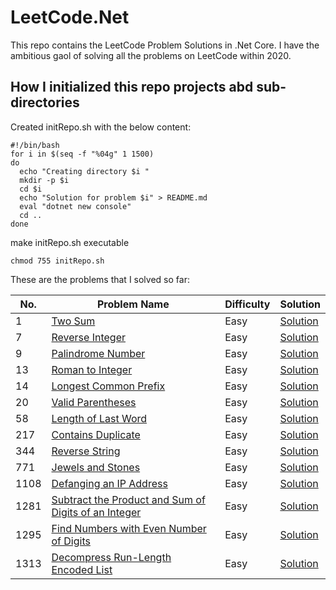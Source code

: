 # LeetCode.Net

This repo contains the LeetCode Problem Solutions in .Net Core. I have the ambitious gaol of solving all the problems on LeetCode within 2020.

## How I initialized this repo projects abd sub-directories 

Created initRepo.sh with the below content:

```
#!/bin/bash
for i in $(seq -f "%04g" 1 1500)
do
  echo "Creating directory $i "
  mkdir -p $i
  cd $i
  echo "Solution for problem $i" > README.md
  eval "dotnet new console"
  cd ..
done
```

make initRepo.sh executable

```
chmod 755 initRepo.sh
```
These are the problems that I solved so far:

| No. | Problem Name | Difficulty | Solution |
|-----|--------------|------------|----------|
| 1 | [Two Sum](https://leetcode.com/problems/two-sum/) | Easy | [Solution](solutions/0001/README.md) |
| 7 | [Reverse Integer](https://leetcode.com/problems/reverse-integer) | Easy | [Solution](solutions/0007/README.md) |
| 9 | [Palindrome Number](https://leetcode.com/problems/palindrome-number) | Easy | [Solution](solutions/0009/README.md) |
| 13 | [Roman to Integer](https://leetcode.com/problems/roman-to-integer) | Easy | [Solution](solutions/0013/README.md) |
| 14 | [Longest Common Prefix](https://leetcode.com/problems/longest-common-prefix) | Easy | [Solution](solutions/0014/README.md) |
| 20 | [Valid Parentheses](https://leetcode.com/problems/valid-parentheses) | Easy | [Solution](solutions/0020/README.md) |
| 58 | [Length of Last Word](https://leetcode.com/problems/length-of-last-word) | Easy | [Solution](solutions/0058/README.md) |
| 217 | [Contains Duplicate](https://leetcode.com/problems/contains-duplicate) | Easy | [Solution](solutions/0217/README.md) |
| 344 | [Reverse String](https://leetcode.com/problems/reverse-string) | Easy | [Solution](solutions/0344/README.md) |
| 771 | [Jewels and Stones](https://leetcode.com/problems/jewels-and-stones) | Easy | [Solution](solutions/0771/README.md) |
| 1108 | [Defanging an IP Address](https://leetcode.com/problems/defanging-an-ip-address) | Easy | [Solution](solutions/1108/README.md) |
| 1281 | [Subtract the Product and Sum of Digits of an Integer](https://leetcode.com/problems/subtract-the-product-and-sum-of-digits-of-an-integer) | Easy | [Solution](solutions/1281/README.md) |
| 1295 | [Find Numbers with Even Number of Digits](https://leetcode.com/problems/find-numbers-with-even-number-of-digits) | Easy | [Solution](solutions/1295/README.md) |
| 1313 | [Decompress Run-Length Encoded List](https://leetcode.com/problems/decompress-run-length-encoded-list) | Easy | [Solution](solutions/1313/README.md) |